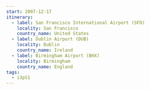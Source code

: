 ```yaml
---
start: 2007-12-17
itinerary:
  - label: San Francisco International Airport (SFO)
    locality: San Francisco
    country_name: United States
  - label: Dublin Airport (DUB)
    locality: Dublin
    country_name: Ireland
  - label: Birmingham Airport (BHX)
    locality: Birmingham
    country_name: England
tags:
  - i3pS1
---
```

